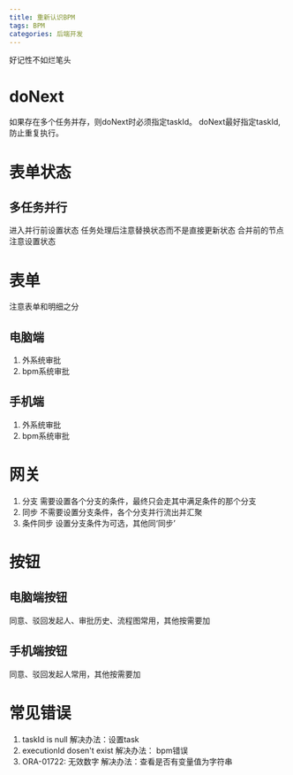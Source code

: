 ```yaml
---
title: 重新认识BPM
tags: BPM
categories: 后端开发
---
```


好记性不如烂笔头
<!-- more -->

# doNext
如果存在多个任务并存，则doNext时必须指定taskId。
doNext最好指定taskId,防止重复执行。

# 表单状态
## 多任务并行
进入并行前设置状态
任务处理后注意替换状态而不是直接更新状态
合并前的节点注意设置状态

# 表单
注意表单和明细之分
## 电脑端
1. 外系统审批
2. bpm系统审批

## 手机端
1. 外系统审批
2. bpm系统审批

# 网关
1. 分支
需要设置各个分支的条件，最终只会走其中满足条件的那个分支
2. 同步
不需要设置分支条件，各个分支并行流出并汇聚
3. 条件同步
设置分支条件为可选，其他同‘同步’

# 按钮
## 电脑端按钮
同意、驳回发起人、审批历史、流程图常用，其他按需要加
## 手机端按钮
同意、驳回发起人常用，其他按需要加

# 常见错误
1. taskId is null 解决办法：设置task
2. executionId dosen't exist 解决办法： bpm错误
3. ORA-01722: 无效数字 解决办法：查看是否有变量值为字符串



